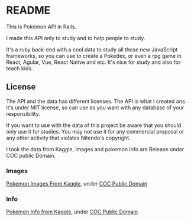 # README

This is Pokemon API in Rails.

I made this API only to study and to help people to study.

It's a ruby back-end with a cool data to study all those new JavaScript frameworks, so you can use to create a Pokedex, or even a rpg game in React, Agular, Vue, React Native and etc. It's nice for study and also for teach kids.

## License

The API and the data has different licenses.
The API is what I created ans it's under MIT license, so can use as you want with any database of your responsibility.

If you want to use with the data of this project be aware that you should only use it for studies. You may not use it for any commercial proposal or any other activity that violates Nitendo's copyright.

I took the data from Kaggle, images and pokemon info are Release under COC public Domain.

### Images
[Pokemon Images From Kaggle](https://www.kaggle.com/dollarakshay/pokemon-images), under [COC Public Domain](https://creativecommons.org/publicdomain/zero/1.0/)

### Info
[Pokemon Info from Kaggle](https://www.kaggle.com/abcsds/pokemon), under [COC Public Domain](https://creativecommons.org/publicdomain/zero/1.0/)